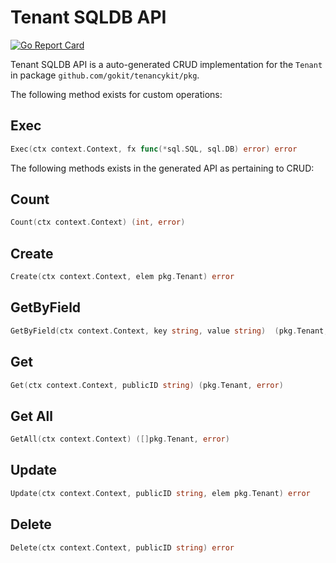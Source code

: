 Tenant SQLDB API
===================================

[![Go Report Card](https://goreportcard.com/badge/github.com/gokit/tenancykit/pkg/db/tenantsql)](https://goreportcard.com/report/github.com/gokit/tenancykit/pkg/db/tenantsql)

Tenant SQLDB API is a auto-generated CRUD implementation for the `Tenant` in package `github.com/gokit/tenancykit/pkg`.

The following method exists for custom operations:

## Exec

```go
Exec(ctx context.Context, fx func(*sql.SQL, sql.DB) error) error
```

The following methods exists in the generated API as pertaining to CRUD:

## Count

```go
Count(ctx context.Context) (int, error)
```

## Create

```go
Create(ctx context.Context, elem pkg.Tenant) error
```

## GetByField

```go
GetByField(ctx context.Context, key string, value string)  (pkg.Tenant,  error)
```

## Get

```go
Get(ctx context.Context, publicID string) (pkg.Tenant, error)
```

## Get All

```go
GetAll(ctx context.Context) ([]pkg.Tenant, error)
```

## Update

```go
Update(ctx context.Context, publicID string, elem pkg.Tenant) error
```

## Delete

```go
Delete(ctx context.Context, publicID string) error
```
